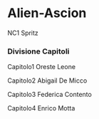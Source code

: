 # Alien-Ascion
NC1 Spritz 

### Divisione Capitoli
Capitolo1 Oreste Leone

Capitolo2 Abigail De Micco

Capitolo3 Federica Contento

Capitolo4 Enrico Motta
